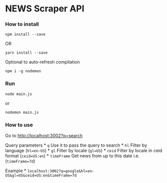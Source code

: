 # NEWS Scraper API

### How to install 

    npm install --save 

OR 

    yarn install --save

Optional to auto-refresh compilation

    npm i -g nodemon

### Run

    node main.js
or 

    nodemon main.js

### How to use

Go to [http://localhost:3002?q=search](http://localhost:3002?q=search)


Query parameters
    * `q` Use it to pass the query to search
    * `hl` Filter by language (`hl=en-US`)
    * `gl` Filter by locale (`gl=US`)
    * `ceid` Filter by locale in ceid format (`ceid=US:en`)
    * `timeFrame` Get news from up to this date i.e.(`timeFrame=7d`)
    
Example
    * `localhost:3002?q=google&hl=en-US&gl=US&ceid=US:en&timeFrame=7d`
